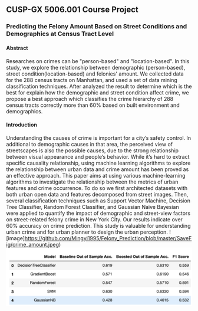 ## CUSP-GX 5006.001 Course Project
### Predicting the Felony Amount Based on Street Conditions and Demographics at Census Tract Level
#### Abstract
Researches on crimes can be "person-based" and "location-based". In this study, we explore the relationship between demographic (person-based), street condition(location-based) and felonies' amount. We collected data for the 288 census tracts on Manhattan, and used a set of data mining classification techniques. After analyzed the result to determine which is the best for explain how the demographic and street condition affect crime, we propose a best approach which classifies the crime hierarchy of 288 census tracts correctly more than 60\% based on built environment and demographics.
#### Introduction
Understanding the causes of crime is important for a city’s safety control. In additional to demographic causes in that area, the perceived view of streetscapes is also the possible causes, due to the strong relationship between visual appearance and people’s behavior. While it’s hard to extract specific causality relationship, using machine learning algorithms to explore the relationship between urban data and crime amount has been proved as an effective approach. This paper aims at using various machine-learning algorithms to investigate the relationship between the metrics of urban features and crime occurrence. To do so we first architected datasets with both urban open data and features decomposed from street images. Then, several classification techniques such as Support Vector Machine, Decision Tree Classifier, Random Forest Classifier, and Gaussian Naïve Bayesian were applied to quantify the impact of demographic and street-view factors on street-related felony crime in New York City. Our results indicate over 60\% accuracy on crime prediction. This study is valuable for understanding urban crime and for urban planner to design the urban perception.
![image]https://github.com/Mingyi1995/Felony_Prediction/blob/master/SaveFig/crime_amount.jpeg)
![image](https://github.com/Mingyi1995/Felony_Prediction/blob/master/SaveFig/final_model_stats.png)

